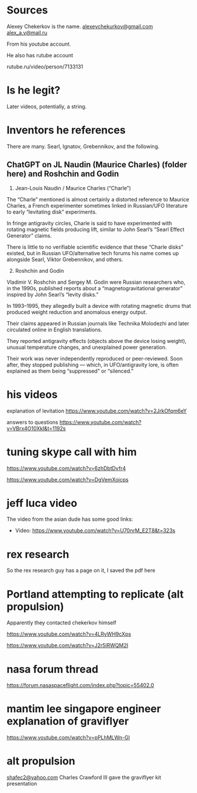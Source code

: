 # Sources

Alexey Chekerkov is the name.
alexeychekurkov@gmail.com
alex_a.v@mail.ru

From his youtube account.

He also has rutube account

rutube.ru/video/person/7133131

# Is he legit?

Later videos, potentially, a string.

# Inventors he references

There are many. Searl, Ignatov, Grebennikov, and the following.

## ChatGPT on JL Naudin (Maurice Charles) (folder here) and Roshchin and Godin

1. Jean-Louis Naudin / Maurice Charles (“Charle”)

The “Charle” mentioned is almost certainly a distorted reference to Maurice Charles, a French experimenter sometimes linked in Russian/UFO literature to early “levitating disk” experiments.

In fringe antigravity circles, Charle is said to have experimented with rotating magnetic fields producing lift, similar to John Searl’s “Searl Effect Generator” claims.

There is little to no verifiable scientific evidence that these “Charle disks” existed, but in Russian UFO/alternative tech forums his name comes up alongside Searl, Viktor Grebennikov, and others.

2. Roshchin and Godin

Vladimir V. Roshchin and Sergey M. Godin were Russian researchers who, in the 1990s, published reports about a “magnetogravitational generator” inspired by John Searl’s “levity disks.”

In 1993–1995, they allegedly built a device with rotating magnetic drums that produced weight reduction and anomalous energy output.

Their claims appeared in Russian journals like Technika Molodezhi and later circulated online in English translations.

They reported antigravity effects (objects above the device losing weight), unusual temperature changes, and unexplained power generation.

Their work was never independently reproduced or peer-reviewed. Soon after, they stopped publishing — which, in UFO/antigravity lore, is often explained as them being “suppressed” or “silenced.”

# his videos

explanation of levitation https://www.youtube.com/watch?v=2JrkOfqm6eY

answers to questions https://www.youtube.com/watch?v=VBrx4O10XkI&t=1192s

# tuning skype call with him

https://www.youtube.com/watch?v=6zhDbtDvfr4

https://www.youtube.com/watch?v=DgVemXoicps

# jeff luca video

The video from the asian dude has some good links:
- Video: https://www.youtube.com/watch?v=U70nrM_E2T8&t=323s

# rex research

So the rex research guy has a page on it, I saved the pdf here

# Portland attempting to replicate (alt propulsion)

Apparently they contacted chekerkov himself

https://www.youtube.com/watch?v=4LRyWH9cXps

https://www.youtube.com/watch?v=J2r5lRWQM2I

# nasa forum thread

https://forum.nasaspaceflight.com/index.php?topic=55402.0

# mantim lee singapore engineer explanation of graviflyer

https://www.youtube.com/watch?v=pPLhMLWn-GI

# alt propulsion

shafec2@yahoo.com Charles Crawford III gave the graviflyer kit presentation
